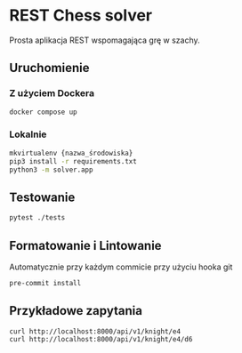 # REST Chess solver

Prosta aplikacja REST wspomagająca grę w szachy.

## Uruchomienie

### Z użyciem Dockera

```sh
docker compose up
```

### Lokalnie

```sh
mkvirtualenv {nazwa_środowiska}
pip3 install -r requirements.txt
python3 -m solver.app
```

## Testowanie
```sh
pytest ./tests
```

## Formatowanie i Lintowanie

Automatycznie przy każdym commicie przy użyciu hooka git

```sh
pre-commit install
```

## Przykładowe zapytania

```
curl http://localhost:8000/api/v1/knight/e4
curl http://localhost:8000/api/v1/knight/e4/d6
```
